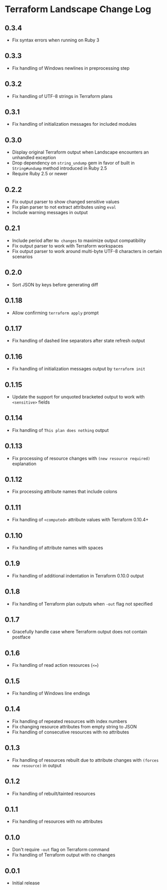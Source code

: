 # Terraform Landscape Change Log

## 0.3.4

* Fix syntax errors when running on Ruby 3

## 0.3.3

* Fix handling of Windows newlines in preprocessing step

## 0.3.2

* Fix handling of UTF-8 strings in Terraform plans

## 0.3.1

* Fix handling of initialization messages for included modules

## 0.3.0

* Display original Terraform output when Landscape encounters an unhandled exception
* Drop dependency on `string_undump` gem in favor of built in `String#undump` method
  introduced in Ruby 2.5
* Require Ruby 2.5 or newer

## 0.2.2

* Fix output parser to show changed sensitive values
* Fix plan parser to not extract attributes using `eval`
* Include warning messages in output

## 0.2.1

* Include period after `No changes` to maximize output compatibility
* Fix output parser to work with Terraform workspaces
* Fix output parser to work around multi-byte UTF-8 characters in certain scenarios

## 0.2.0

* Sort JSON by keys before generating diff

## 0.1.18

* Allow confirming `terraform apply` prompt

## 0.1.17

* Fix handling of dashed line separators after state refresh output

## 0.1.16

* Fix handling of initialization messages output by `terraform init`

## 0.1.15

* Update the support for unquoted bracketed output to work with `<sensitive>` fields

## 0.1.14

* Fix handling of `This plan does nothing` output

## 0.1.13

* Fix processing of resource changes with `(new resource required)` explanation

## 0.1.12

* Fix processing attribute names that include colons

## 0.1.11

* Fix handling of `<computed>` attribute values with Terraform 0.10.4+

## 0.1.10

* Fix handling of attribute names with spaces

## 0.1.9

* Fix handling of additional indentation in Terraform 0.10.0 output

## 0.1.8

* Fix handling of Terraform plan outputs when `-out` flag not specified

## 0.1.7

* Gracefully handle case where Terraform output does not contain postface

## 0.1.6

* Fix handling of read action resources (`<=`)

## 0.1.5

* Fix handling of Windows line endings

## 0.1.4

* Fix handling of repeated resources with index numbers
* Fix changing resource attributes from empty string to JSON
* Fix handling of consecutive resources with no attributes

## 0.1.3

* Fix handling of resources rebuilt due to attribute changes with
  `(forces new resource)` in output

## 0.1.2

* Fix handling of rebuilt/tainted resources

## 0.1.1

* Fix handling of resources with no attributes

## 0.1.0

* Don't require `-out` flag on Terraform command
* Fix handling of Terraform output with no changes

## 0.0.1

* Initial release
